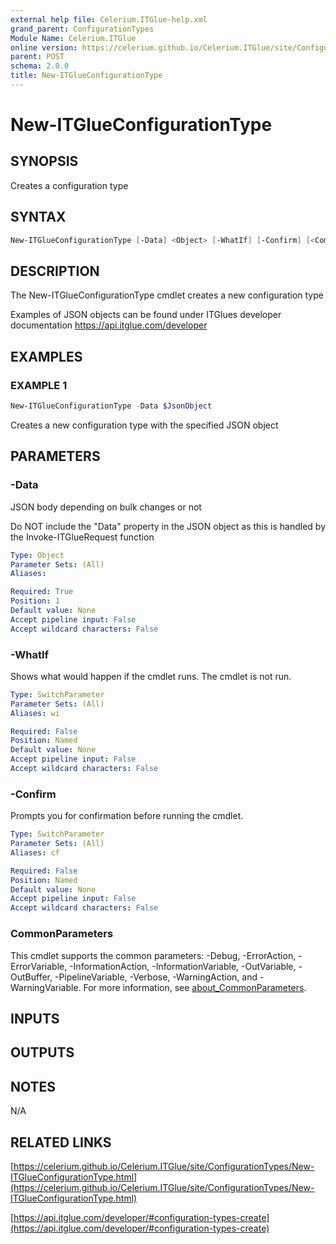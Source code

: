 ```yaml
---
external help file: Celerium.ITGlue-help.xml
grand_parent: ConfigurationTypes
Module Name: Celerium.ITGlue
online version: https://celerium.github.io/Celerium.ITGlue/site/ConfigurationTypes/New-ITGlueConfigurationType.html
parent: POST
schema: 2.0.0
title: New-ITGlueConfigurationType
---
```


# New-ITGlueConfigurationType

## SYNOPSIS
Creates a configuration type

## SYNTAX

```powershell
New-ITGlueConfigurationType [-Data] <Object> [-WhatIf] [-Confirm] [<CommonParameters>]
```

## DESCRIPTION
The New-ITGlueConfigurationType cmdlet creates a new configuration type

Examples of JSON objects can be found under ITGlues developer documentation
    https://api.itglue.com/developer

## EXAMPLES

### EXAMPLE 1
```powershell
New-ITGlueConfigurationType -Data $JsonObject
```

Creates a new configuration type with the specified JSON object

## PARAMETERS

### -Data
JSON body depending on bulk changes or not

Do NOT include the "Data" property in the JSON object as this is handled
by the Invoke-ITGlueRequest function

```yaml
Type: Object
Parameter Sets: (All)
Aliases:

Required: True
Position: 1
Default value: None
Accept pipeline input: False
Accept wildcard characters: False
```

### -WhatIf
Shows what would happen if the cmdlet runs.
The cmdlet is not run.

```yaml
Type: SwitchParameter
Parameter Sets: (All)
Aliases: wi

Required: False
Position: Named
Default value: None
Accept pipeline input: False
Accept wildcard characters: False
```

### -Confirm
Prompts you for confirmation before running the cmdlet.

```yaml
Type: SwitchParameter
Parameter Sets: (All)
Aliases: cf

Required: False
Position: Named
Default value: None
Accept pipeline input: False
Accept wildcard characters: False
```

### CommonParameters
This cmdlet supports the common parameters: -Debug, -ErrorAction, -ErrorVariable, -InformationAction, -InformationVariable, -OutVariable, -OutBuffer, -PipelineVariable, -Verbose, -WarningAction, and -WarningVariable. For more information, see [about_CommonParameters](http://go.microsoft.com/fwlink/?LinkID=113216).

## INPUTS

## OUTPUTS

## NOTES
N/A

## RELATED LINKS

[https://celerium.github.io/Celerium.ITGlue/site/ConfigurationTypes/New-ITGlueConfigurationType.html](https://celerium.github.io/Celerium.ITGlue/site/ConfigurationTypes/New-ITGlueConfigurationType.html)

[https://api.itglue.com/developer/#configuration-types-create](https://api.itglue.com/developer/#configuration-types-create)

